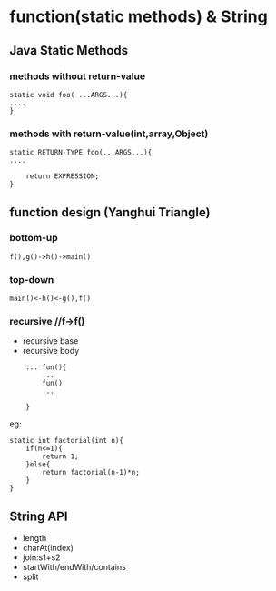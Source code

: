 # function(static methods) & String

## Java Static Methods
###  methods without return-value
```aidl
static void foo( ...ARGS...){
....
}

```
###  methods with return-value(int,array,Object)
```aidl
static RETURN-TYPE foo(...ARGS...){
....

    return EXPRESSION;
}
```
## function design  (Yanghui Triangle)

### bottom-up
```aidl
f(),g()->h()->main()
```
### top-down
```aidl
main()<-h()<-g(),f()
```
### recursive //f->f()
- recursive base
- recursive body
```aidl
    ... fun(){
        ...
        fun()
        ...
    
    }

```
eg:
```aidl
static int factorial(int n){
    if(n<=1){
        return 1;
    }else{
        return factorial(n-1)*n;
    }
}
```
## String API
- length
- charAt(index)
- join:s1+s2
- startWith/endWith/contains
- split